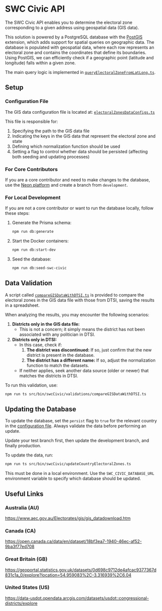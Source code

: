 # SWC Civic API

The SWC Civic API enables you to determine the electoral zone corresponding to a given address using geospatial data (GIS data).

This solution is powered by a PostgreSQL database with the [PostGIS](https://postgis.net/) extension, which adds support for spatial queries on geographic data. The database is populated with geospatial data, where each row represents an electoral zone and contains the coordinates that define its boundaries. Using PostGIS, we can efficiently check if a geographic point (latitude and longitude) falls within a given zone.

The main query logic is implemented in [`queryElectoralZoneFromLatLong.ts`](../src/utils/server/swcCivic/queries/queryElectoralZoneFromLatLong.ts).

## Setup

### Configuration File

The GIS data configuration file is located at: [`electoralZonesDataConfigs.ts`](../src/bin/swcCivic/electoralZonesDataConfigs.ts)

This file is responsible for:

1. Specifying the path to the GIS data file
2. Indicating the keys in the GIS data that represent the electoral zone and state
3. Defining which normalization function should be used
4. Setting a flag to control whether data should be persisted (affecting both seeding and updating processes)

### For Core Contributors

If you are a core contributor and need to make changes to the database, use the [Neon platform](https://console.neon.tech/) and create a branch from `development`.

### For Local Development

If you are not a core contributor or want to run the database locally, follow these steps:

1. Generate the Prisma schema:
   ```bash
   npm run db:generate
   ```
2. Start the Docker containers:
   ```bash
   npm run db:start-dev
   ```
3. Seed the database:
   ```bash
   npm run db:seed-swc-civic
   ```

## Data Validation

A script called [`compareGISDataWithDTSI.ts`](../src/bin/swcCivic/validations/compareGISDataWithDTSI.ts) is provided to compare the electoral zones in the GIS data file with those from DTSI, saving the results in a spreadsheet.

When analyzing the results, you may encounter the following scenarios:

1. **Districts only in the GIS data file:**
   - This is not a concern; it simply means the district has not been associated with any politician in DTSI.
2. **Districts only in DTSI:**
   - In this case, check if:
     1. **The district was discontinued:** If so, just confirm that the new district is present in the database.
     2. **The district has a different name:** If so, adjust the normalization function to match the datasets.
   - If neither applies, seek another data source (older or newer) that matches the districts in DTSI.

To run this validation, use:

```bash
npm run ts src/bin/swcCivic/validations/compareGISDataWithDTSI.ts
```

## Updating the Database

To update the database, set the `persist` flag to `true` for the relevant country in the [configuration file](#configuration-file). Always validate the data before performing an update.

Update your test branch first, then update the development branch, and finally production.

To update the data, run:

```bash
npm run ts src/bin/swcCivic/updateCountryElectoralZones.ts
```

This must be done in a local environment. Use the `SWC_CIVIC_DATABASE_URL` environment variable to specify which database should be updated.

## Useful Links

### Australia (AU)

https://www.aec.gov.au/Electorates/gis/gis_datadownload.htm

### Canada (CA)

https://open.canada.ca/data/en/dataset/18bf3ea7-1940-46ec-af52-9ba3f77ed708

### Great Britain (GB)

https://geoportal.statistics.gov.uk/datasets/0d698c9712de4afcac9377367d831c1a_0/explore?location=54.959083%2C-3.316939%2C6.04

### United States (US)

https://data-usdot.opendata.arcgis.com/datasets/usdot::congressional-districts/explore
